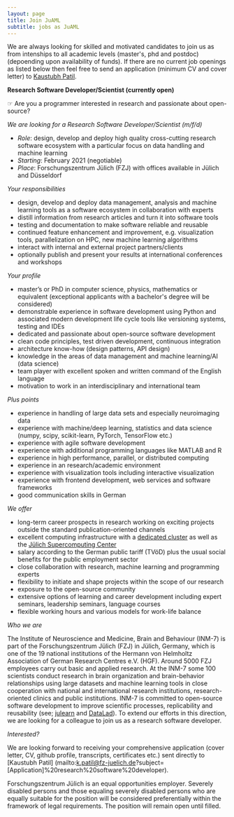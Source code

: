 ```yaml
---
layout: page
title: Join JuAML
subtitle: jobs as JuAML
---
```


We are always looking for skilled and motivated candidates to join us as from intenships to all academic levels (master's, phd and postdoc) (depoending upon availability of funds).
If there are no current job openings as listed below then feel free to send an application (minimum CV and cover letter) to [Kaustubh Patil](mailto:k.patil@fz-juelich.de).


**Research Software Developer/Scientist (currently open)**

☞ Are you a programmer interested in research and passionate about open-source?

*We are looking for a Research Software Developer/Scientist (m/f/d)*

-	*Role*: design, develop and deploy high quality cross-cutting research software ecosystem with a particular focus on data handling and machine learning
-	*Starting*: February 2021 (negotiable)
-	*Place*: Forschungszentrum Jülich (FZJ) with offices available in Jülich and Düsseldorf

*Your responsibilities*
-	design, develop and deploy data management, analysis and machine learning tools as a software ecosystem in collaboration with experts
-	distill information from research articles and turn it into software tools
-	testing and documentation to make software reliable and reusable
-	continued feature enhancement and improvement, e.g. visualization tools, parallelization on HPC, new machine learning algorithms
-	interact with internal and external project partners/clients
-	optionally publish and present your results at international conferences and workshops

*Your profile*
-	master’s or PhD in computer science, physics, mathematics or equivalent (exceptional applicants with a bachelor's degree will be considered)
-	demonstrable experience in software development using Python and associated modern development life cycle tools like versioning systems, testing and IDEs
-	dedicated and passionate about open-source software development
-	clean code principles, test driven development, continuous integration
-	architecture know-how (design patterns, API design)
-	knowledge in the areas of data management and machine learning/AI (data science)
-	team player with excellent spoken and written command of the English language
-	motivation to work in an interdisciplinary and international team

*Plus points*
-	experience in handling of large data sets and especially neuroimaging data
-	experience with machine/deep learning, statistics and data science (numpy, scipy, scikit-learn, PyTorch, TensorFlow etc.)
-	experience with agile software development
-	experience with additional programming languages like MATLAB and R
-	experience in high performance, parallel, or distributed computing
-	experience in an research/academic environment
-	experience with visualization tools including interactive visualization
-	experience with frontend development, web services and software frameworks
-	good communication skills in German

*We offer*
-	long-term career prospects in research working on exciting projects outside the standard publication-oriented channels
-	excellent computing infrastructure with a [dedicated cluster](https://docs.inm7.de/cluster/) as well as the [Jülich Supercomputing Center](https://www.fz-juelich.de/ias/jsc/EN)
-	salary according to the German public tariff (TVöD) plus the usual social benefits for the public employment sector
-	close collaboration with research, machine learning and programming experts
-	flexibility to initiate and shape projects within the scope of our research
-	exposure to the open-source community
-	extensive options of learning and career development including expert seminars, leadership seminars, language courses
-	flexible working hours and various models for work-life balance

*Who we are*

The Institute of Neuroscience and Medicine, Brain and Behaviour (INM-7) is part of the Forschungszentrum Jülich (FZJ) in Jülich, Germany, which is one of the 19 national institutions of the Hermann von Helmholtz Association of German Research Centres e.V. (HGF). Around 5000 FZJ employees carry out basic and applied research. At the INM-7 some 100 scientists conduct research in brain organization and brain-behavior relationships using large datasets and machine learning tools in close cooperation with national and international research institutions, research-oriented clinics and public institutions. INM-7 is committed to open-source software development to improve scientific processes, replicability and reusability (see; [julearn](https://juaml.github.io/julearn) and [DataLad](https://www.datalad.org/)). To extend our efforts in this direction, we are looking for a colleague to join us as a research software developer.

*Interested?*

We are looking forward to receiving your comprehensive application (cover letter, CV, github profile, transcripts, certificates etc.) sent directly to [Kaustubh Patil] (mailto:k.patil@fz-juelich.de?subject=[Application]%20research%20software%20developer).

Forschungszentrum Jülich is an equal opportunities employer. Severely disabled persons and those equaling severely disabled persons who are equally suitable for the position will be considered preferentially within the framework of legal requirements. The position will remain open until filled.


